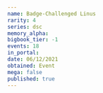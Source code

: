 ```yaml
---
name: Badge-Challenged Linus
rarity: 4
series: dsc
memory_alpha:
bigbook_tier: -1
events: 18
in_portal:
date: 06/12/2021
obtained: Event
mega: false
published: true
---
```



